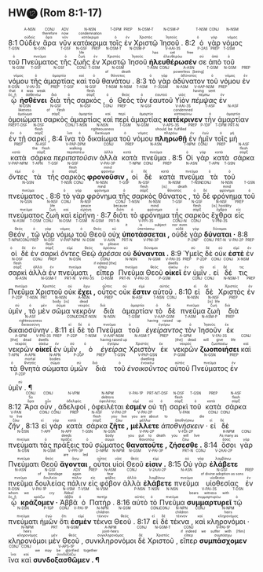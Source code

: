 ## HW⓬ (Rom 8:1-17)

<rt>8:1</rt> <RUBY><ruby><ruby>Οὐδὲν<rt>οὐδείς</rt></ruby><rt><font color='white'>[There is] no</font></rt></ruby><rt>A-NSN</rt></RUBY> <RUBY><ruby><ruby>ἄρα<rt>ἄρα</rt></ruby><rt>therefore</rt></ruby><rt>CONJ</rt></RUBY> <RUBY><ruby><ruby>νῦν<rt>νῦν</rt></ruby><rt>now</rt></ruby><rt>ADV</rt></RUBY> <RUBY><ruby><ruby>κατάκριμα<rt>κατάκριμα</rt></ruby><rt>condemnation</rt></ruby><rt>N-NSN</rt></RUBY> <RUBY><ruby><ruby>τοῖς<rt>ὁ</rt></ruby><rt><font color='white'>to those</font></rt></ruby><rt>T-DPM</rt></RUBY> <RUBY><ruby><ruby>ἐν<rt>ἐν</rt></ruby><rt><font color='white'>in</font></rt></ruby><rt>PREP</rt></RUBY> <RUBY><ruby><ruby>Χριστῷ<rt>Χριστός</rt></ruby><rt><font color='white'>Christ</font></rt></ruby><rt>N-DSM-T</rt></RUBY> <RUBY><ruby><ruby>Ἰησοῦ .<rt>Ἰησοῦς</rt></ruby><rt><font color='white'>Jesus</font></rt></ruby><rt>N-DSM-P</rt></RUBY> <rt>8:2</rt> <RUBY><ruby><ruby>ὁ<rt>ὁ</rt></ruby><rt><font color='white'>-</font></rt></ruby><rt>T-NSM</rt></RUBY> <RUBY><ruby><ruby>γὰρ<rt>γάρ</rt></ruby><rt><font color='white'>For</font></rt></ruby><rt>CONJ</rt></RUBY> <RUBY><ruby><ruby>νόμος<rt>νόμος</rt></ruby><rt><font color='white'>the law</font></rt></ruby><rt>N-NSM</rt></RUBY> <RUBY><ruby><ruby>τοῦ<rt>ὁ</rt></ruby><rt><font color='white'>of the</font></rt></ruby><rt>T-GSN</rt></RUBY> <RUBY><ruby><ruby>Πνεύματος<rt>πνεῦμα</rt></ruby><rt><font color='white'>Spirit</font></rt></ruby><rt>N-GSN</rt></RUBY> <RUBY><ruby><ruby>τῆς<rt>ὁ</rt></ruby><rt><font color='white'>of</font></rt></ruby><rt>T-GSF</rt></RUBY> <RUBY><ruby><ruby>ζωῆς<rt>ζωή</rt></ruby><rt>life</rt></ruby><rt>N-GSF</rt></RUBY> <RUBY><ruby><ruby>ἐν<rt>ἐν</rt></ruby><rt><font color='white'>in</font></rt></ruby><rt>PREP</rt></RUBY> <RUBY><ruby><ruby>Χριστῷ<rt>Χριστός</rt></ruby><rt><font color='white'>Christ</font></rt></ruby><rt>N-DSM-T</rt></RUBY> <RUBY><ruby><ruby>Ἰησοῦ<rt>Ἰησοῦς</rt></ruby><rt><font color='white'>Jesus</font></rt></ruby><rt>N-DSM-P</rt></RUBY> <RUBY><ruby><ruby><strong>ἠλευθέρωσέν</strong><rt>ἐλευθερόω</rt></ruby><rt>has set free</rt></ruby><rt>V-AAI-3S</rt></RUBY> <RUBY><ruby><ruby>σε<rt>σύ</rt></ruby><rt><font color='white'>you</font></rt></ruby><rt>P-2AS</rt></RUBY> <RUBY><ruby><ruby>ἀπὸ<rt>ἀπό</rt></ruby><rt><font color='white'>from</font></rt></ruby><rt>PREP</rt></RUBY> <RUBY><ruby><ruby>τοῦ<rt>ὁ</rt></ruby><rt><font color='white'>the</font></rt></ruby><rt>T-GSM</rt></RUBY> <RUBY><ruby><ruby>νόμου<rt>νόμος</rt></ruby><rt><font color='white'>law</font></rt></ruby><rt>N-GSM</rt></RUBY> <RUBY><ruby><ruby>τῆς<rt>ὁ</rt></ruby><rt><font color='white'>-</font></rt></ruby><rt>T-GSF</rt></RUBY> <RUBY><ruby><ruby>ἁμαρτίας<rt>ἁμαρτία</rt></ruby><rt><font color='white'>of sin</font></rt></ruby><rt>N-GSF</rt></RUBY> <RUBY><ruby><ruby>καὶ<rt>καί</rt></ruby><rt><font color='white'>and</font></rt></ruby><rt>CONJ</rt></RUBY> <RUBY><ruby><ruby>τοῦ<rt>ὁ</rt></ruby><rt><font color='white'>-</font></rt></ruby><rt>T-GSM</rt></RUBY> <RUBY><ruby><ruby>θανάτου .<rt>θάνατος</rt></ruby><rt>of death</rt></ruby><rt>N-GSM</rt></RUBY> <rt>8:3</rt> <RUBY><ruby><ruby>τὸ<rt>ὁ</rt></ruby><rt><font color='white'>-</font></rt></ruby><rt>T-ASN</rt></RUBY> <RUBY><ruby><ruby>γὰρ<rt>γάρ</rt></ruby><rt><font color='white'>For</font></rt></ruby><rt>CONJ</rt></RUBY> <RUBY><ruby><ruby>ἀδύνατον<rt>ἀδύνατος</rt></ruby><rt>powerless [being]</rt></ruby><rt>A-ASN</rt></RUBY> <RUBY><ruby><ruby>τοῦ<rt>ὁ</rt></ruby><rt><font color='white'>the</font></rt></ruby><rt>T-GSM</rt></RUBY> <RUBY><ruby><ruby>νόμου<rt>νόμος</rt></ruby><rt><font color='white'>law</font></rt></ruby><rt>N-GSM</rt></RUBY> <RUBY><ruby><ruby>ἐν<rt>ἐν</rt></ruby><rt><font color='white'>in</font></rt></ruby><rt>PREP</rt></RUBY> <RUBY><ruby><ruby>ᾧ<rt>ὅς, ἥ</rt></ruby><rt>that</rt></ruby><rt>R-DSN</rt></RUBY> <RUBY><ruby><ruby><strong>ἠσθένει</strong><rt>ἀσθενέω</rt></ruby><rt>it was weak</rt></ruby><rt>V-IAI-3S</rt></RUBY> <RUBY><ruby><ruby>διὰ<rt>διά</rt></ruby><rt><font color='white'>through</font></rt></ruby><rt>PREP</rt></RUBY> <RUBY><ruby><ruby>τῆς<rt>ὁ</rt></ruby><rt><font color='white'>the</font></rt></ruby><rt>T-GSF</rt></RUBY> <RUBY><ruby><ruby>σαρκός ,<rt>σάρξ</rt></ruby><rt>flesh</rt></ruby><rt>N-GSF</rt></RUBY> <RUBY><ruby><ruby>ὁ<rt>ὁ</rt></ruby><rt><font color='white'>-</font></rt></ruby><rt>T-NSM</rt></RUBY> <RUBY><ruby><ruby>Θεὸς<rt>θεός</rt></ruby><rt><font color='white'>God</font></rt></ruby><rt>N-NSM</rt></RUBY> <RUBY><ruby><ruby>τὸν<rt>ὁ</rt></ruby><rt><font color='white'>-</font></rt></ruby><rt>T-ASM</rt></RUBY> <RUBY><ruby><ruby>ἑαυτοῦ<rt>ἑαυτοῦ</rt></ruby><rt><font color='white'>of Himself</font></rt></ruby><rt>F-3GSM</rt></RUBY> <RUBY><ruby><ruby>Υἱὸν<rt>υἱός</rt></ruby><rt><font color='white'>Son</font></rt></ruby><rt>N-ASM</rt></RUBY> <RUBY><ruby><ruby><em>πέμψας</em><rt>πέμπω</rt></ruby><rt>having sent</rt></ruby><rt>V-AAP-NSM</rt></RUBY> <RUBY><ruby><ruby>ἐν<rt>ἐν</rt></ruby><rt><font color='white'>in</font></rt></ruby><rt>PREP</rt></RUBY> <RUBY><ruby><ruby>ὁμοιώματι<rt>ὁμοίωμα</rt></ruby><rt>likeness</rt></ruby><rt>N-DSN</rt></RUBY> <RUBY><ruby><ruby>σαρκὸς<rt>σάρξ</rt></ruby><rt>of flesh</rt></ruby><rt>N-GSF</rt></RUBY> <RUBY><ruby><ruby>ἁμαρτίας<rt>ἁμαρτία</rt></ruby><rt><font color='white'>of sin</font></rt></ruby><rt>N-GSF</rt></RUBY> <RUBY><ruby><ruby>καὶ<rt>καί</rt></ruby><rt><font color='white'>and</font></rt></ruby><rt>CONJ</rt></RUBY> <RUBY><ruby><ruby>περὶ<rt>περί</rt></ruby><rt><font color='white'>for</font></rt></ruby><rt>PREP</rt></RUBY> <RUBY><ruby><ruby>ἁμαρτίας<rt>ἁμαρτία</rt></ruby><rt><font color='white'>sin</font></rt></ruby><rt>N-GSF</rt></RUBY> <RUBY><ruby><ruby><strong>κατέκρινεν</strong><rt>κατακρίνω</rt></ruby><rt>condemned</rt></ruby><rt>V-AAI-3S</rt></RUBY> <RUBY><ruby><ruby>τὴν<rt>ὁ</rt></ruby><rt><font color='white'>-</font></rt></ruby><rt>T-ASF</rt></RUBY> <RUBY><ruby><ruby>ἁμαρτίαν<rt>ἁμαρτία</rt></ruby><rt><font color='white'>sin</font></rt></ruby><rt>N-ASF</rt></RUBY> <RUBY><ruby><ruby>ἐν<rt>ἐν</rt></ruby><rt><font color='white'>in</font></rt></ruby><rt>PREP</rt></RUBY> <RUBY><ruby><ruby>τῇ<rt>ὁ</rt></ruby><rt><font color='white'>the</font></rt></ruby><rt>T-DSF</rt></RUBY> <RUBY><ruby><ruby>σαρκί ,<rt>σάρξ</rt></ruby><rt>flesh</rt></ruby><rt>N-DSF</rt></RUBY> <rt>8:4</rt> <RUBY><ruby><ruby>ἵνα<rt>ἵνα</rt></ruby><rt><font color='white'>so that</font></rt></ruby><rt>CONJ</rt></RUBY> <RUBY><ruby><ruby>τὸ<rt>ὁ</rt></ruby><rt><font color='white'>the</font></rt></ruby><rt>T-NSN</rt></RUBY> <RUBY><ruby><ruby>δικαίωμα<rt>δικαίωμα</rt></ruby><rt>righteousness</rt></ruby><rt>N-NSN</rt></RUBY> <RUBY><ruby><ruby>τοῦ<rt>ὁ</rt></ruby><rt><font color='white'>of the</font></rt></ruby><rt>T-GSM</rt></RUBY> <RUBY><ruby><ruby>νόμου<rt>νόμος</rt></ruby><rt><font color='white'>law</font></rt></ruby><rt>N-GSM</rt></RUBY> <RUBY><ruby><ruby><strong>πληρωθῇ</strong><rt>πληρόω</rt></ruby><rt>should be fulfilled</rt></ruby><rt>V-APS-3S</rt></RUBY> <RUBY><ruby><ruby>ἐν<rt>ἐν</rt></ruby><rt><font color='white'>in</font></rt></ruby><rt>PREP</rt></RUBY> <RUBY><ruby><ruby>ἡμῖν<rt>ἐγώ</rt></ruby><rt><font color='white'>us</font></rt></ruby><rt>P-1DP</rt></RUBY> <RUBY><ruby><ruby>τοῖς<rt>ὁ</rt></ruby><rt><font color='white'>-</font></rt></ruby><rt>T-DPM</rt></RUBY> <RUBY><ruby><ruby>μὴ<rt>μή</rt></ruby><rt><font color='white'>not</font></rt></ruby><rt>PRT-N</rt></RUBY> <RUBY><ruby><ruby>κατὰ<rt>κατά</rt></ruby><rt><font color='white'>according to</font></rt></ruby><rt>PREP</rt></RUBY> <RUBY><ruby><ruby>σάρκα<rt>σάρξ</rt></ruby><rt>the flesh</rt></ruby><rt>N-ASF</rt></RUBY> <RUBY><ruby><ruby><em>περιπατοῦσιν</em><rt>περιπατέω</rt></ruby><rt>walking</rt></ruby><rt>V-PAP-DPM</rt></RUBY> <RUBY><ruby><ruby>ἀλλὰ<rt>ἀλλά</rt></ruby><rt><font color='white'>but</font></rt></ruby><rt>CONJ</rt></RUBY> <RUBY><ruby><ruby>κατὰ<rt>κατά</rt></ruby><rt><font color='white'>according to</font></rt></ruby><rt>PREP</rt></RUBY> <RUBY><ruby><ruby>πνεῦμα .<rt>πνεῦμα</rt></ruby><rt><font color='white'>[the] Spirit</font></rt></ruby><rt>N-ASN</rt></RUBY> <rt>8:5</rt> <RUBY><ruby><ruby>Οἱ<rt>ὁ</rt></ruby><rt><font color='white'>Those</font></rt></ruby><rt>T-NPM</rt></RUBY> <RUBY><ruby><ruby>γὰρ<rt>γάρ</rt></ruby><rt><font color='white'>for</font></rt></ruby><rt>CONJ</rt></RUBY> <RUBY><ruby><ruby>κατὰ<rt>κατά</rt></ruby><rt><font color='white'>according to</font></rt></ruby><rt>PREP</rt></RUBY> <RUBY><ruby><ruby>σάρκα<rt>σάρξ</rt></ruby><rt>flesh</rt></ruby><rt>N-ASF</rt></RUBY> <RUBY><ruby><ruby><em>ὄντες</em><rt>εἰμί</rt></ruby><rt><font color='white'>being</font></rt></ruby><rt>V-PAP-NPM</rt></RUBY> <RUBY><ruby><ruby>τὰ<rt>ὁ</rt></ruby><rt><font color='white'>the things</font></rt></ruby><rt>T-APN</rt></RUBY> <RUBY><ruby><ruby>τῆς<rt>ὁ</rt></ruby><rt><font color='white'>of the</font></rt></ruby><rt>T-GSF</rt></RUBY> <RUBY><ruby><ruby>σαρκὸς<rt>σάρξ</rt></ruby><rt>flesh</rt></ruby><rt>N-GSF</rt></RUBY> <RUBY><ruby><ruby><strong>φρονοῦσιν ,</strong><rt>φρονέω</rt></ruby><rt>mind</rt></ruby><rt>V-PAI-3P</rt></RUBY> <RUBY><ruby><ruby>οἱ<rt>ὁ</rt></ruby><rt><font color='white'>those</font></rt></ruby><rt>T-NPM</rt></RUBY> <RUBY><ruby><ruby>δὲ<rt>δέ</rt></ruby><rt><font color='white'>however</font></rt></ruby><rt>CONJ</rt></RUBY> <RUBY><ruby><ruby>κατὰ<rt>κατά</rt></ruby><rt><font color='white'>according to</font></rt></ruby><rt>PREP</rt></RUBY> <RUBY><ruby><ruby>πνεῦμα<rt>πνεῦμα</rt></ruby><rt><font color='white'>Spirit</font></rt></ruby><rt>N-ASN</rt></RUBY> <RUBY><ruby><ruby>τὰ<rt>ὁ</rt></ruby><rt><font color='white'>the things</font></rt></ruby><rt>T-APN</rt></RUBY> <RUBY><ruby><ruby>τοῦ<rt>ὁ</rt></ruby><rt><font color='white'>of the</font></rt></ruby><rt>T-GSN</rt></RUBY> <RUBY><ruby><ruby>πνεύματος .<rt>πνεῦμα</rt></ruby><rt><font color='white'>Spirit</font></rt></ruby><rt>N-GSN</rt></RUBY> <rt>8:6</rt> <RUBY><ruby><ruby>τὸ<rt>ὁ</rt></ruby><rt><font color='white'>The</font></rt></ruby><rt>T-NSN</rt></RUBY> <RUBY><ruby><ruby>γὰρ<rt>γάρ</rt></ruby><rt><font color='white'>for</font></rt></ruby><rt>CONJ</rt></RUBY> <RUBY><ruby><ruby>φρόνημα<rt>φρόνημα</rt></ruby><rt>mind</rt></ruby><rt>N-NSN</rt></RUBY> <RUBY><ruby><ruby>τῆς<rt>ὁ</rt></ruby><rt><font color='white'>of the</font></rt></ruby><rt>T-GSF</rt></RUBY> <RUBY><ruby><ruby>σαρκὸς<rt>σάρξ</rt></ruby><rt>flesh</rt></ruby><rt>N-GSF</rt></RUBY> <RUBY><ruby><ruby>θάνατος ,<rt>θάνατος</rt></ruby><rt>[is] death</rt></ruby><rt>N-NSM</rt></RUBY> <RUBY><ruby><ruby>τὸ<rt>ὁ</rt></ruby><rt><font color='white'>the</font></rt></ruby><rt>T-NSN</rt></RUBY> <RUBY><ruby><ruby>δὲ<rt>δέ</rt></ruby><rt><font color='white'>but</font></rt></ruby><rt>CONJ</rt></RUBY> <RUBY><ruby><ruby>φρόνημα<rt>φρόνημα</rt></ruby><rt>mind</rt></ruby><rt>N-NSN</rt></RUBY> <RUBY><ruby><ruby>τοῦ<rt>ὁ</rt></ruby><rt><font color='white'>of the</font></rt></ruby><rt>T-GSN</rt></RUBY> <RUBY><ruby><ruby>πνεύματος<rt>πνεῦμα</rt></ruby><rt><font color='white'>Spirit</font></rt></ruby><rt>N-GSN</rt></RUBY> <RUBY><ruby><ruby>ζωὴ<rt>ζωή</rt></ruby><rt>life</rt></ruby><rt>N-NSF</rt></RUBY> <RUBY><ruby><ruby>καὶ<rt>καί</rt></ruby><rt><font color='white'>and</font></rt></ruby><rt>CONJ</rt></RUBY> <RUBY><ruby><ruby>εἰρήνη ·<rt>εἰρήνη</rt></ruby><rt>peace</rt></ruby><rt>N-NSF</rt></RUBY> <rt>8:7</rt> <RUBY><ruby><ruby>διότι<rt>διότι</rt></ruby><rt>because</rt></ruby><rt>CONJ</rt></RUBY> <RUBY><ruby><ruby>τὸ<rt>ὁ</rt></ruby><rt><font color='white'>the</font></rt></ruby><rt>T-NSN</rt></RUBY> <RUBY><ruby><ruby>φρόνημα<rt>φρόνημα</rt></ruby><rt>mind</rt></ruby><rt>N-NSN</rt></RUBY> <RUBY><ruby><ruby>τῆς<rt>ὁ</rt></ruby><rt><font color='white'>of the</font></rt></ruby><rt>T-GSF</rt></RUBY> <RUBY><ruby><ruby>σαρκὸς<rt>σάρξ</rt></ruby><rt>flesh</rt></ruby><rt>N-GSF</rt></RUBY> <RUBY><ruby><ruby>ἔχθρα<rt>ἔχθρα</rt></ruby><rt>[is] hostility</rt></ruby><rt>N-NSF</rt></RUBY> <RUBY><ruby><ruby>εἰς<rt>εἰς</rt></ruby><rt><font color='white'>toward</font></rt></ruby><rt>PREP</rt></RUBY> <RUBY><ruby><ruby>Θεόν ,<rt>θεός</rt></ruby><rt><font color='white'>God</font></rt></ruby><rt>N-ASM</rt></RUBY> <RUBY><ruby><ruby>τῷ<rt>ὁ</rt></ruby><rt><font color='white'>to</font></rt></ruby><rt>T-DSM</rt></RUBY> <RUBY><ruby><ruby>γὰρ<rt>γάρ</rt></ruby><rt><font color='white'>for</font></rt></ruby><rt>CONJ</rt></RUBY> <RUBY><ruby><ruby>νόμῳ<rt>νόμος</rt></ruby><rt><font color='white'>[the] law</font></rt></ruby><rt>N-DSM</rt></RUBY> <RUBY><ruby><ruby>τοῦ<rt>ὁ</rt></ruby><rt><font color='white'>-</font></rt></ruby><rt>T-GSM</rt></RUBY> <RUBY><ruby><ruby>Θεοῦ<rt>θεός</rt></ruby><rt><font color='white'>of God</font></rt></ruby><rt>N-GSM</rt></RUBY> <RUBY><ruby><ruby>οὐχ<rt>οὐ</rt></ruby><rt><font color='white'>not</font></rt></ruby><rt>PRT-N</rt></RUBY> <RUBY><ruby><ruby><strong>ὑποτάσσεται ,</strong><rt>ὑποτάσσω</rt></ruby><rt>it is subject</rt></ruby><rt>V-PPI-3S</rt></RUBY> <RUBY><ruby><ruby>οὐδὲ<rt>οὐδέ</rt></ruby><rt>nor even</rt></ruby><rt>CONJ-N</rt></RUBY> <RUBY><ruby><ruby>γὰρ<rt>γάρ</rt></ruby><rt><font color='white'>for</font></rt></ruby><rt>CONJ</rt></RUBY> <RUBY><ruby><ruby><strong>δύναται ·</strong><rt>δύναμαι</rt></ruby><rt><font color='white'>can it [be]</font></rt></ruby><rt>V-PNI-3S</rt></RUBY> <rt>8:8</rt> <RUBY><ruby><ruby>οἱ<rt>ὁ</rt></ruby><rt><font color='white'>Those</font></rt></ruby><rt>T-NPM</rt></RUBY> <RUBY><ruby><ruby>δὲ<rt>δέ</rt></ruby><rt><font color='white'>now</font></rt></ruby><rt>CONJ</rt></RUBY> <RUBY><ruby><ruby>ἐν<rt>ἐν</rt></ruby><rt><font color='white'>in</font></rt></ruby><rt>PREP</rt></RUBY> <RUBY><ruby><ruby>σαρκὶ<rt>σάρξ</rt></ruby><rt>flesh</rt></ruby><rt>N-DSF</rt></RUBY> <RUBY><ruby><ruby><em>ὄντες</em><rt>εἰμί</rt></ruby><rt><font color='white'>being</font></rt></ruby><rt>V-PAP-NPM</rt></RUBY> <RUBY><ruby><ruby>Θεῷ<rt>θεός</rt></ruby><rt><font color='white'>God</font></rt></ruby><rt>N-DSM</rt></RUBY> <RUBY><ruby><ruby><em>ἀρέσαι</em><rt>ἀρέσκω</rt></ruby><rt>to please</rt></ruby><rt>V-AAN</rt></RUBY> <RUBY><ruby><ruby>οὐ<rt>οὐ</rt></ruby><rt><font color='white'>not</font></rt></ruby><rt>PRT-N</rt></RUBY> <RUBY><ruby><ruby><strong>δύνανται .</strong><rt>δύναμαι</rt></ruby><rt><font color='white'>are able</font></rt></ruby><rt>V-PNI-3P</rt></RUBY> <rt>8:9</rt> <RUBY><ruby><ruby>Ὑμεῖς<rt>σύ</rt></ruby><rt><font color='white'>You</font></rt></ruby><rt>P-2NP</rt></RUBY> <RUBY><ruby><ruby>δὲ<rt>δέ</rt></ruby><rt><font color='white'>now</font></rt></ruby><rt>CONJ</rt></RUBY> <RUBY><ruby><ruby>οὐκ<rt>οὐ</rt></ruby><rt><font color='white'>not</font></rt></ruby><rt>PRT-N</rt></RUBY> <RUBY><ruby><ruby><strong>ἐστὲ</strong><rt>εἰμί</rt></ruby><rt><font color='white'>are</font></rt></ruby><rt>V-PAI-2P</rt></RUBY> <RUBY><ruby><ruby>ἐν<rt>ἐν</rt></ruby><rt><font color='white'>in</font></rt></ruby><rt>PREP</rt></RUBY> <RUBY><ruby><ruby>σαρκὶ<rt>σάρξ</rt></ruby><rt>flesh</rt></ruby><rt>N-DSF</rt></RUBY> <RUBY><ruby><ruby>ἀλλὰ<rt>ἀλλά</rt></ruby><rt><font color='white'>but</font></rt></ruby><rt>CONJ</rt></RUBY> <RUBY><ruby><ruby>ἐν<rt>ἐν</rt></ruby><rt><font color='white'>in</font></rt></ruby><rt>PREP</rt></RUBY> <RUBY><ruby><ruby>πνεύματι ,<rt>πνεῦμα</rt></ruby><rt><font color='white'>Spirit</font></rt></ruby><rt>N-DSN</rt></RUBY> <RUBY><ruby><ruby>εἴπερ<rt>εἴπερ</rt></ruby><rt>if indeed [the]</rt></ruby><rt>CONJ</rt></RUBY> <RUBY><ruby><ruby>Πνεῦμα<rt>πνεῦμα</rt></ruby><rt><font color='white'>Spirit</font></rt></ruby><rt>N-NSN</rt></RUBY> <RUBY><ruby><ruby>Θεοῦ<rt>θεός</rt></ruby><rt><font color='white'>of God</font></rt></ruby><rt>N-GSM</rt></RUBY> <RUBY><ruby><ruby><strong>οἰκεῖ</strong><rt>οἰκέω</rt></ruby><rt>dwells</rt></ruby><rt>V-PAI-3S</rt></RUBY> <RUBY><ruby><ruby>ἐν<rt>ἐν</rt></ruby><rt><font color='white'>in</font></rt></ruby><rt>PREP</rt></RUBY> <RUBY><ruby><ruby>ὑμῖν .<rt>σύ</rt></ruby><rt><font color='white'>you</font></rt></ruby><rt>P-2DP</rt></RUBY> <RUBY><ruby><ruby>εἰ<rt>εἰ</rt></ruby><rt><font color='white'>if</font></rt></ruby><rt>CONJ</rt></RUBY> <RUBY><ruby><ruby>δέ<rt>δέ</rt></ruby><rt><font color='white'>however</font></rt></ruby><rt>CONJ</rt></RUBY> <RUBY><ruby><ruby>τις<rt>τις</rt></ruby><rt><font color='white'>anyone</font></rt></ruby><rt>X-NSM</rt></RUBY> <RUBY><ruby><ruby>Πνεῦμα<rt>πνεῦμα</rt></ruby><rt><font color='white'>[the] Spirit</font></rt></ruby><rt>N-ASN</rt></RUBY> <RUBY><ruby><ruby>Χριστοῦ<rt>Χριστός</rt></ruby><rt><font color='white'>of Christ</font></rt></ruby><rt>N-GSM-T</rt></RUBY> <RUBY><ruby><ruby>οὐκ<rt>οὐ</rt></ruby><rt><font color='white'>not</font></rt></ruby><rt>PRT-N</rt></RUBY> <RUBY><ruby><ruby><strong>ἔχει ,</strong><rt>ἔχω</rt></ruby><rt><font color='white'>has</font></rt></ruby><rt>V-PAI-3S</rt></RUBY> <RUBY><ruby><ruby>οὗτος<rt>οὗτος</rt></ruby><rt><font color='white'>he</font></rt></ruby><rt>D-NSM</rt></RUBY> <RUBY><ruby><ruby>οὐκ<rt>οὐ</rt></ruby><rt><font color='white'>not</font></rt></ruby><rt>PRT-N</rt></RUBY> <RUBY><ruby><ruby><strong>ἔστιν</strong><rt>εἰμί</rt></ruby><rt><font color='white'>is</font></rt></ruby><rt>V-PAI-3S</rt></RUBY> <RUBY><ruby><ruby>αὐτοῦ .<rt>αὐτός</rt></ruby><rt><font color='white'>of Him</font></rt></ruby><rt>P-GSM</rt></RUBY> <rt>8:10</rt> <RUBY><ruby><ruby>εἰ<rt>εἰ</rt></ruby><rt><font color='white'>If</font></rt></ruby><rt>CONJ</rt></RUBY> <RUBY><ruby><ruby>δὲ<rt>δέ</rt></ruby><rt><font color='white'>however</font></rt></ruby><rt>CONJ</rt></RUBY> <RUBY><ruby><ruby>Χριστὸς<rt>Χριστός</rt></ruby><rt><font color='white'>Christ</font></rt></ruby><rt>N-NSM-T</rt></RUBY> <RUBY><ruby><ruby>ἐν<rt>ἐν</rt></ruby><rt><font color='white'>[is] in</font></rt></ruby><rt>PREP</rt></RUBY> <RUBY><ruby><ruby>ὑμῖν ,<rt>σύ</rt></ruby><rt><font color='white'>you</font></rt></ruby><rt>P-2DP</rt></RUBY> <RUBY><ruby><ruby>τὸ<rt>ὁ</rt></ruby><rt><font color='white'>the</font></rt></ruby><rt>T-NSN</rt></RUBY> <RUBY><ruby><ruby>μὲν<rt>μέν</rt></ruby><rt><font color='white'>indeed</font></rt></ruby><rt>PRT</rt></RUBY> <RUBY><ruby><ruby>σῶμα<rt>σῶμα</rt></ruby><rt>body [is]</rt></ruby><rt>N-NSN</rt></RUBY> <RUBY><ruby><ruby>νεκρὸν<rt>νεκρός</rt></ruby><rt>dead</rt></ruby><rt>A-NSN</rt></RUBY> <RUBY><ruby><ruby>διὰ<rt>διά</rt></ruby><rt><font color='white'>on account of</font></rt></ruby><rt>PREP</rt></RUBY> <RUBY><ruby><ruby>ἁμαρτίαν<rt>ἁμαρτία</rt></ruby><rt><font color='white'>sin</font></rt></ruby><rt>N-ASF</rt></RUBY> <RUBY><ruby><ruby>τὸ<rt>ὁ</rt></ruby><rt><font color='white'>the</font></rt></ruby><rt>T-NSN</rt></RUBY> <RUBY><ruby><ruby>δὲ<rt>δέ</rt></ruby><rt><font color='white'>however</font></rt></ruby><rt>CONJ</rt></RUBY> <RUBY><ruby><ruby>πνεῦμα<rt>πνεῦμα</rt></ruby><rt><font color='white'>Spirit</font></rt></ruby><rt>N-NSN</rt></RUBY> <RUBY><ruby><ruby>ζωὴ<rt>ζωή</rt></ruby><rt>[is] life</rt></ruby><rt>N-NSF</rt></RUBY> <RUBY><ruby><ruby>διὰ<rt>διά</rt></ruby><rt><font color='white'>on account of</font></rt></ruby><rt>PREP</rt></RUBY> <RUBY><ruby><ruby>δικαιοσύνην .<rt>δικαιοσύνη</rt></ruby><rt>righteousness</rt></ruby><rt>N-ASF</rt></RUBY> <rt>8:11</rt> <RUBY><ruby><ruby>εἰ<rt>εἰ</rt></ruby><rt><font color='white'>If</font></rt></ruby><rt>CONJ</rt></RUBY> <RUBY><ruby><ruby>δὲ<rt>δέ</rt></ruby><rt><font color='white'>now</font></rt></ruby><rt>CONJ</rt></RUBY> <RUBY><ruby><ruby>τὸ<rt>ὁ</rt></ruby><rt><font color='white'>the</font></rt></ruby><rt>T-NSN</rt></RUBY> <RUBY><ruby><ruby>Πνεῦμα<rt>πνεῦμα</rt></ruby><rt><font color='white'>Spirit</font></rt></ruby><rt>N-NSN</rt></RUBY> <RUBY><ruby><ruby>τοῦ<rt>ὁ</rt></ruby><rt><font color='white'>of the [One]</font></rt></ruby><rt>T-GSM</rt></RUBY> <RUBY><ruby><ruby><em>ἐγείραντος</em><rt>ἐγείρω</rt></ruby><rt>having raised up</rt></ruby><rt>V-AAP-GSM</rt></RUBY> <RUBY><ruby><ruby>τὸν<rt>ὁ</rt></ruby><rt><font color='white'>-</font></rt></ruby><rt>T-ASM</rt></RUBY> <RUBY><ruby><ruby>Ἰησοῦν<rt>Ἰησοῦς</rt></ruby><rt><font color='white'>Jesus</font></rt></ruby><rt>N-ASM-P</rt></RUBY> <RUBY><ruby><ruby>ἐκ<rt>ἐκ</rt></ruby><rt><font color='white'>out from</font></rt></ruby><rt>PREP</rt></RUBY> <RUBY><ruby><ruby>νεκρῶν<rt>νεκρός</rt></ruby><rt>[the] dead</rt></ruby><rt>A-GPM</rt></RUBY> <RUBY><ruby><ruby><strong>οἰκεῖ</strong><rt>οἰκέω</rt></ruby><rt>dwells</rt></ruby><rt>V-PAI-3S</rt></RUBY> <RUBY><ruby><ruby>ἐν<rt>ἐν</rt></ruby><rt><font color='white'>in</font></rt></ruby><rt>PREP</rt></RUBY> <RUBY><ruby><ruby>ὑμῖν ,<rt>σύ</rt></ruby><rt><font color='white'>you</font></rt></ruby><rt>P-2DP</rt></RUBY> <RUBY><ruby><ruby>ὁ<rt>ὁ</rt></ruby><rt><font color='white'>the [One]</font></rt></ruby><rt>T-NSM</rt></RUBY> <RUBY><ruby><ruby><em>ἐγείρας</em><rt>ἐγείρω</rt></ruby><rt>having raised up</rt></ruby><rt>V-AAP-NSM</rt></RUBY> <RUBY><ruby><ruby>Χριστὸν<rt>Χριστός</rt></ruby><rt><font color='white'>Christ</font></rt></ruby><rt>N-ASM-T</rt></RUBY> <RUBY><ruby><ruby>ἐκ<rt>ἐκ</rt></ruby><rt><font color='white'>out from</font></rt></ruby><rt>PREP</rt></RUBY> <RUBY><ruby><ruby>νεκρῶν<rt>νεκρός</rt></ruby><rt>[the] dead</rt></ruby><rt>A-GPM</rt></RUBY> <RUBY><ruby><ruby><strong>ζωοποιήσει</strong><rt>ζωοποιέω</rt></ruby><rt>will give life</rt></ruby><rt>V-FAI-3S</rt></RUBY> <RUBY><ruby><ruby>καὶ<rt>καί</rt></ruby><rt><font color='white'>also</font></rt></ruby><rt>CONJ</rt></RUBY> <RUBY><ruby><ruby>τὰ<rt>ὁ</rt></ruby><rt><font color='white'>to the</font></rt></ruby><rt>T-APN</rt></RUBY> <RUBY><ruby><ruby>θνητὰ<rt>θνητός</rt></ruby><rt>mortal</rt></ruby><rt>A-APN</rt></RUBY> <RUBY><ruby><ruby>σώματα<rt>σῶμα</rt></ruby><rt>bodies</rt></ruby><rt>N-APN</rt></RUBY> <RUBY><ruby><ruby>ὑμῶν<rt>σύ</rt></ruby><rt><font color='white'>of you</font></rt></ruby><rt>P-2GP</rt></RUBY> <RUBY><ruby><ruby>διὰ<rt>διά</rt></ruby><rt><font color='white'>on account of</font></rt></ruby><rt>PREP</rt></RUBY> <RUBY><ruby><ruby>τοῦ<rt>ὁ</rt></ruby><rt><font color='white'>-</font></rt></ruby><rt>T-GSN</rt></RUBY> <RUBY><ruby><ruby><em>ἐνοικοῦντος</em><rt>ἐνοικέω</rt></ruby><rt>dwelling</rt></ruby><rt>V-PAP-GSN</rt></RUBY> <RUBY><ruby><ruby>αὐτοῦ<rt>αὐτός</rt></ruby><rt><font color='white'>His</font></rt></ruby><rt>P-GSM</rt></RUBY> <RUBY><ruby><ruby>Πνεύματος<rt>πνεῦμα</rt></ruby><rt><font color='white'>Spirit</font></rt></ruby><rt>N-GSN</rt></RUBY> <RUBY><ruby><ruby>ἐν<rt>ἐν</rt></ruby><rt><font color='white'>in</font></rt></ruby><rt>PREP</rt></RUBY> <RUBY><ruby><ruby>ὑμῖν . ¶<rt>σύ</rt></ruby><rt><font color='white'>you</font></rt></ruby><rt>P-2DP</rt></RUBY></br> <rt>8:12</rt> <RUBY><ruby><ruby>Ἄρα<rt>ἄρα</rt></ruby><rt>So</rt></ruby><rt>CONJ</rt></RUBY> <RUBY><ruby><ruby>οὖν ,<rt>οὖν</rt></ruby><rt><font color='white'>then</font></rt></ruby><rt>CONJ</rt></RUBY> <RUBY><ruby><ruby>ἀδελφοί ,<rt>ἀδελφός</rt></ruby><rt><font color='white'>brothers</font></rt></ruby><rt>N-VPM</rt></RUBY> <RUBY><ruby><ruby>ὀφειλέται<rt>ὀφειλέτης</rt></ruby><rt>debtors</rt></ruby><rt>N-NPM</rt></RUBY> <RUBY><ruby><ruby><strong>ἐσμέν</strong><rt>εἰμί</rt></ruby><rt><font color='white'>we are</font></rt></ruby><rt>V-PAI-1P</rt></RUBY> <RUBY><ruby><ruby>οὐ<rt>οὐ</rt></ruby><rt><font color='white'>not</font></rt></ruby><rt>PRT-N</rt></RUBY> <RUBY><ruby><ruby>τῇ<rt>ὁ</rt></ruby><rt><font color='white'>to the</font></rt></ruby><rt>T-DSF</rt></RUBY> <RUBY><ruby><ruby>σαρκὶ<rt>σάρξ</rt></ruby><rt>flesh</rt></ruby><rt>N-DSF</rt></RUBY> <RUBY><ruby><ruby>τοῦ<rt>ὁ</rt></ruby><rt><font color='white'>-</font></rt></ruby><rt>T-GSN</rt></RUBY> <RUBY><ruby><ruby>κατὰ<rt>κατά</rt></ruby><rt><font color='white'>according to</font></rt></ruby><rt>PREP</rt></RUBY> <RUBY><ruby><ruby>σάρκα<rt>σάρξ</rt></ruby><rt>flesh</rt></ruby><rt>N-ASF</rt></RUBY> <RUBY><ruby><ruby><em>ζῆν ,</em><rt>ζάω</rt></ruby><rt>to live</rt></ruby><rt>V-PAN</rt></RUBY> <rt>8:13</rt> <RUBY><ruby><ruby>εἰ<rt>εἰ</rt></ruby><rt><font color='white'>If</font></rt></ruby><rt>CONJ</rt></RUBY> <RUBY><ruby><ruby>γὰρ<rt>γάρ</rt></ruby><rt><font color='white'>for</font></rt></ruby><rt>CONJ</rt></RUBY> <RUBY><ruby><ruby>κατὰ<rt>κατά</rt></ruby><rt><font color='white'>according to</font></rt></ruby><rt>PREP</rt></RUBY> <RUBY><ruby><ruby>σάρκα<rt>σάρξ</rt></ruby><rt>flesh</rt></ruby><rt>N-ASF</rt></RUBY> <RUBY><ruby><ruby><strong>ζῆτε ,</strong><rt>ζάω</rt></ruby><rt>you live</rt></ruby><rt>V-PAI-2P</rt></RUBY> <RUBY><ruby><ruby><strong>μέλλετε</strong><rt>μέλλω</rt></ruby><rt>you are about</rt></ruby><rt>V-PAI-2P</rt></RUBY> <RUBY><ruby><ruby><em>ἀποθνήσκειν ·</em><rt>ἀποθνήσκω</rt></ruby><rt>to die</rt></ruby><rt>V-PAN</rt></RUBY> <RUBY><ruby><ruby>εἰ<rt>εἰ</rt></ruby><rt><font color='white'>if</font></rt></ruby><rt>CONJ</rt></RUBY> <RUBY><ruby><ruby>δὲ<rt>δέ</rt></ruby><rt><font color='white'>however</font></rt></ruby><rt>CONJ</rt></RUBY> <RUBY><ruby><ruby>πνεύματι<rt>πνεῦμα</rt></ruby><rt><font color='white'>by [the] Spirit</font></rt></ruby><rt>N-DSN</rt></RUBY> <RUBY><ruby><ruby>τὰς<rt>ὁ</rt></ruby><rt><font color='white'>the</font></rt></ruby><rt>T-APF</rt></RUBY> <RUBY><ruby><ruby>πράξεις<rt>πρᾶξις</rt></ruby><rt>deeds</rt></ruby><rt>N-APF</rt></RUBY> <RUBY><ruby><ruby>τοῦ<rt>ὁ</rt></ruby><rt><font color='white'>of the</font></rt></ruby><rt>T-GSN</rt></RUBY> <RUBY><ruby><ruby>σώματος<rt>σῶμα</rt></ruby><rt>body</rt></ruby><rt>N-GSN</rt></RUBY> <RUBY><ruby><ruby><strong>θανατοῦτε ,</strong><rt>θανατόω</rt></ruby><rt>you put to death</rt></ruby><rt>V-PAI-2P</rt></RUBY> <RUBY><ruby><ruby><strong>ζήσεσθε .</strong><rt>ζάω</rt></ruby><rt>you will live</rt></ruby><rt>V-FDI-2P</rt></RUBY> <rt>8:14</rt> <RUBY><ruby><ruby>ὅσοι<rt>ὅσος</rt></ruby><rt>As many as</rt></ruby><rt>K-NPM</rt></RUBY> <RUBY><ruby><ruby>γὰρ<rt>γάρ</rt></ruby><rt><font color='white'>for</font></rt></ruby><rt>CONJ</rt></RUBY> <RUBY><ruby><ruby>Πνεύματι<rt>πνεῦμα</rt></ruby><rt><font color='white'>by [the] Spirit</font></rt></ruby><rt>N-DSN</rt></RUBY> <RUBY><ruby><ruby>Θεοῦ<rt>θεός</rt></ruby><rt><font color='white'>of God</font></rt></ruby><rt>N-GSM</rt></RUBY> <RUBY><ruby><ruby><strong>ἄγονται ,</strong><rt>ἄγω</rt></ruby><rt>are led</rt></ruby><rt>V-PPI-3P</rt></RUBY> <RUBY><ruby><ruby>οὗτοι<rt>οὗτος</rt></ruby><rt><font color='white'>these</font></rt></ruby><rt>D-NPM</rt></RUBY> <RUBY><ruby><ruby>υἱοί<rt>υἱός</rt></ruby><rt><font color='white'>sons</font></rt></ruby><rt>N-NPM</rt></RUBY> <RUBY><ruby><ruby>Θεοῦ<rt>θεός</rt></ruby><rt><font color='white'>of God</font></rt></ruby><rt>N-GSM</rt></RUBY> <RUBY><ruby><ruby><strong>εἰσιν .</strong><rt>εἰμί</rt></ruby><rt><font color='white'>are</font></rt></ruby><rt>V-PAI-3P</rt></RUBY> <rt>8:15</rt> <RUBY><ruby><ruby>Οὐ<rt>οὐ</rt></ruby><rt><font color='white'>Not</font></rt></ruby><rt>PRT-N</rt></RUBY> <RUBY><ruby><ruby>γὰρ<rt>γάρ</rt></ruby><rt><font color='white'>for</font></rt></ruby><rt>CONJ</rt></RUBY> <RUBY><ruby><ruby><strong>ἐλάβετε</strong><rt>λαμβάνω</rt></ruby><rt><font color='white'>you have received</font></rt></ruby><rt>V-2AAI-2P</rt></RUBY> <RUBY><ruby><ruby>πνεῦμα<rt>πνεῦμα</rt></ruby><rt><font color='white'>a spirit</font></rt></ruby><rt>N-ASN</rt></RUBY> <RUBY><ruby><ruby>δουλείας<rt>δουλεία</rt></ruby><rt>of bondage</rt></ruby><rt>N-GSF</rt></RUBY> <RUBY><ruby><ruby>πάλιν<rt>πάλιν</rt></ruby><rt>again</rt></ruby><rt>ADV</rt></RUBY> <RUBY><ruby><ruby>εἰς<rt>εἰς</rt></ruby><rt><font color='white'>to</font></rt></ruby><rt>PREP</rt></RUBY> <RUBY><ruby><ruby>φόβον<rt>φόβος</rt></ruby><rt>fear</rt></ruby><rt>N-ASM</rt></RUBY> <RUBY><ruby><ruby>ἀλλὰ<rt>ἀλλά</rt></ruby><rt><font color='white'>but</font></rt></ruby><rt>CONJ</rt></RUBY> <RUBY><ruby><ruby><strong>ἐλάβετε</strong><rt>λαμβάνω</rt></ruby><rt><font color='white'>you have received</font></rt></ruby><rt>V-2AAI-2P</rt></RUBY> <RUBY><ruby><ruby>πνεῦμα<rt>πνεῦμα</rt></ruby><rt><font color='white'>[the] Spirit</font></rt></ruby><rt>N-ASN</rt></RUBY> <RUBY><ruby><ruby>υἱοθεσίας<rt>υἱοθεσία</rt></ruby><rt>of divine adoption as sons</rt></ruby><rt>N-GSF</rt></RUBY> <RUBY><ruby><ruby>ἐν<rt>ἐν</rt></ruby><rt><font color='white'>by</font></rt></ruby><rt>PREP</rt></RUBY> <RUBY><ruby><ruby>ᾧ<rt>ὅς, ἥ</rt></ruby><rt>whom</rt></ruby><rt>R-DSN</rt></RUBY> <RUBY><ruby><ruby><strong>κράζομεν ·</strong><rt>κράζω</rt></ruby><rt>we cry</rt></ruby><rt>V-PAI-1P</rt></RUBY> <RUBY><ruby><ruby>Ἀββᾶ<rt>ἀββά</rt></ruby><rt>Abba!</rt></ruby><rt>N-VSM</rt></RUBY> <RUBY><ruby><ruby>ὁ<rt>ὁ</rt></ruby><rt><font color='white'>-</font></rt></ruby><rt>T-VSM</rt></RUBY> <RUBY><ruby><ruby>Πατήρ .<rt>πατήρ</rt></ruby><rt><font color='white'>Father!</font></rt></ruby><rt>N-VSM</rt></RUBY> <rt>8:16</rt> <RUBY><ruby><ruby>αὐτὸ<rt>αὐτός</rt></ruby><rt><font color='white'>Himself</font></rt></ruby><rt>P-NSN</rt></RUBY> <RUBY><ruby><ruby>τὸ<rt>ὁ</rt></ruby><rt><font color='white'>the</font></rt></ruby><rt>T-NSN</rt></RUBY> <RUBY><ruby><ruby>Πνεῦμα<rt>πνεῦμα</rt></ruby><rt><font color='white'>Spirit</font></rt></ruby><rt>N-NSN</rt></RUBY> <RUBY><ruby><ruby><strong>συμμαρτυρεῖ</strong><rt>συμμαρτυρέω</rt></ruby><rt>bears witness with</rt></ruby><rt>V-PAI-3S</rt></RUBY> <RUBY><ruby><ruby>τῷ<rt>ὁ</rt></ruby><rt><font color='white'>the</font></rt></ruby><rt>T-DSN</rt></RUBY> <RUBY><ruby><ruby>πνεύματι<rt>πνεῦμα</rt></ruby><rt><font color='white'>spirit</font></rt></ruby><rt>N-DSN</rt></RUBY> <RUBY><ruby><ruby>ἡμῶν<rt>ἐγώ</rt></ruby><rt><font color='white'>of us</font></rt></ruby><rt>P-1GP</rt></RUBY> <RUBY><ruby><ruby>ὅτι<rt>ὅτι</rt></ruby><rt><font color='white'>that</font></rt></ruby><rt>CONJ</rt></RUBY> <RUBY><ruby><ruby><strong>ἐσμὲν</strong><rt>εἰμί</rt></ruby><rt><font color='white'>we are</font></rt></ruby><rt>V-PAI-1P</rt></RUBY> <RUBY><ruby><ruby>τέκνα<rt>τέκνον</rt></ruby><rt>children</rt></ruby><rt>N-NPN</rt></RUBY> <RUBY><ruby><ruby>Θεοῦ .<rt>θεός</rt></ruby><rt><font color='white'>of God</font></rt></ruby><rt>N-GSM</rt></RUBY> <rt>8:17</rt> <RUBY><ruby><ruby>εἰ<rt>εἰ</rt></ruby><rt><font color='white'>If</font></rt></ruby><rt>CONJ</rt></RUBY> <RUBY><ruby><ruby>δὲ<rt>δέ</rt></ruby><rt><font color='white'>now</font></rt></ruby><rt>CONJ</rt></RUBY> <RUBY><ruby><ruby>τέκνα ,<rt>τέκνον</rt></ruby><rt>children</rt></ruby><rt>N-NPN</rt></RUBY> <RUBY><ruby><ruby>καὶ<rt>καί</rt></ruby><rt><font color='white'>also</font></rt></ruby><rt>CONJ</rt></RUBY> <RUBY><ruby><ruby>κληρονόμοι ·<rt>κληρονόμος</rt></ruby><rt>heirs</rt></ruby><rt>N-NPM</rt></RUBY> <RUBY><ruby><ruby>κληρονόμοι<rt>κληρονόμος</rt></ruby><rt>heirs</rt></ruby><rt>N-NPM</rt></RUBY> <RUBY><ruby><ruby>μὲν<rt>μέν</rt></ruby><rt><font color='white'>indeed</font></rt></ruby><rt>PRT</rt></RUBY> <RUBY><ruby><ruby>Θεοῦ ,<rt>θεός</rt></ruby><rt><font color='white'>of God</font></rt></ruby><rt>N-GSM</rt></RUBY> <RUBY><ruby><ruby>συνκληρονόμοι<rt>συγκληρονόμος</rt></ruby><rt>joint-heirs</rt></ruby><rt>A-NPM</rt></RUBY> <RUBY><ruby><ruby>δὲ<rt>δέ</rt></ruby><rt><font color='white'>now</font></rt></ruby><rt>CONJ</rt></RUBY> <RUBY><ruby><ruby>Χριστοῦ ,<rt>Χριστός</rt></ruby><rt><font color='white'>of Christ</font></rt></ruby><rt>N-GSM-T</rt></RUBY> <RUBY><ruby><ruby>εἴπερ<rt>εἴπερ</rt></ruby><rt>if indeed</rt></ruby><rt>CONJ</rt></RUBY> <RUBY><ruby><ruby><strong>συμπάσχομεν</strong><rt>συμπάσχω</rt></ruby><rt>we suffer with [Him]</rt></ruby><rt>V-PAI-1P</rt></RUBY> <RUBY><ruby><ruby>ἵνα<rt>ἵνα</rt></ruby><rt><font color='white'>so that</font></rt></ruby><rt>CONJ</rt></RUBY> <RUBY><ruby><ruby>καὶ<rt>καί</rt></ruby><rt><font color='white'>also</font></rt></ruby><rt>CONJ</rt></RUBY> <RUBY><ruby><ruby><strong>συνδοξασθῶμεν . ¶</strong><rt>συνδοξάζω</rt></ruby><rt>we may be glorified together</rt></ruby><rt>V-APS-1P</rt></RUBY>